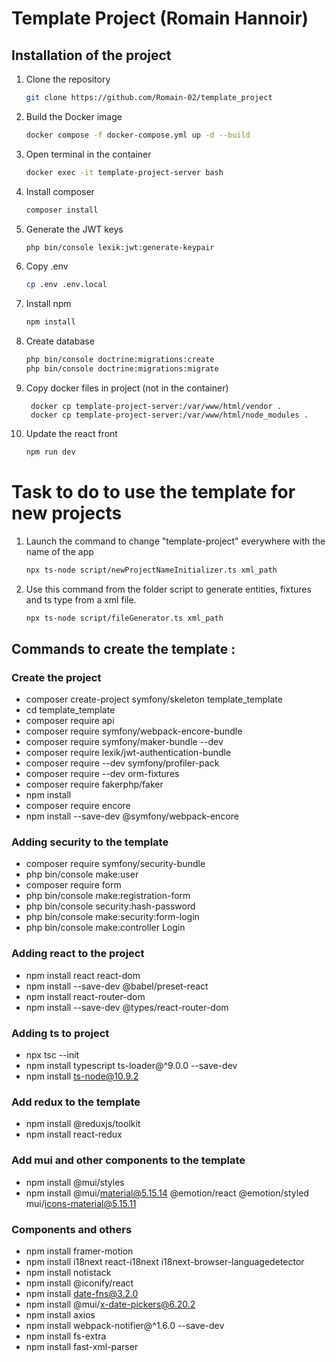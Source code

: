 # Template Project (Romain Hannoir)

## Installation of the project

1. Clone the repository

    ```bash
    git clone https://github.com/Romain-02/template_project
    ```

2. Build the Docker image

    ```bash
    docker compose -f docker-compose.yml up -d --build
    ```

3. Open terminal in the container

    ```bash
    docker exec -it template-project-server bash
    ```

4. Install composer

    ```bash
    composer install
    ```
5. Generate the JWT keys

     ```bash
    php bin/console lexik:jwt:generate-keypair
     ```

6. Copy .env

     ```bash
     cp .env .env.local
     ```

7. Install npm

    ```bash
    npm install
    ```

8. Create database

    ```bash
    php bin/console doctrine:migrations:create
    php bin/console doctrine:migrations:migrate
    ```

9. Copy docker files in project (not in the container)
   ```
    docker cp template-project-server:/var/www/html/vendor .
    docker cp template-project-server:/var/www/html/node_modules .
    ```

10. Update the react front

    ```bash
    npm run dev
    ```

# Task to do to use the template for new projects

1. Launch the command to change "template-project" everywhere with the name of the app

   ```bash
   npx ts-node script/newProjectNameInitializer.ts xml_path
   ```

2. Use this command from the folder script to generate entities, fixtures and ts type from a xml file.

   ```bash
   npx ts-node script/fileGenerator.ts xml_path
   ```

## Commands to create the template :

### Create the project

- composer create-project symfony/skeleton template_template
- cd template_template
- composer require api
- composer require symfony/webpack-encore-bundle
- composer require symfony/maker-bundle --dev
- composer require lexik/jwt-authentication-bundle
- composer require --dev symfony/profiler-pack
- composer require --dev orm-fixtures
- composer require fakerphp/faker
- npm install
- composer require encore
- npm install --save-dev @symfony/webpack-encore

### Adding security to the template

- composer require symfony/security-bundle
- php bin/console make:user
- composer require form
- php bin/console make:registration-form
- php bin/console security:hash-password
- php bin/console make:security:form-login
- php bin/console make:controller Login

### Adding react to the project

- npm install react react-dom
- npm install --save-dev @babel/preset-react
- npm install react-router-dom
- npm install --save-dev @types/react-router-dom

### Adding ts to project

- npx tsc --init
- npm install typescript ts-loader@^9.0.0 --save-dev
- npm install ts-node@10.9.2

### Add redux to the template

- npm install @reduxjs/toolkit
- npm install react-redux

### Add mui and other components to the template

- npm install @mui/styles
- npm install @mui/material@5.15.14 @emotion/react @emotion/styled mui/icons-material@5.15.11

### Components and others

- npm install framer-motion
- npm install i18next react-i18next i18next-browser-languagedetector
- npm install notistack
- npm install @iconify/react
- npm install date-fns@3.2.0
- npm install @mui/x-date-pickers@6.20.2
- npm install axios
- npm install webpack-notifier@^1.6.0 --save-dev
- npm install fs-extra
- npm install fast-xml-parser

